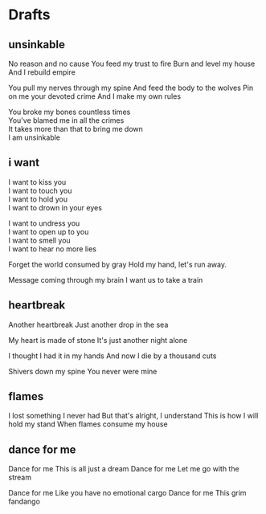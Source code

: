 # Drafts

## unsinkable

No reason and no cause
You feed my trust to fire
Burn and level my house
And I rebuild empire

You pull my nerves through my spine
And feed the body to the wolves
Pin on me your devoted crime
And I make my own rules

You broke my bones countless times  
You've blamed me in all the crimes  
It takes more than that to bring me down  
I am unsinkable

## i want

I want to kiss you  
I want to touch you  
I want to hold you  
I want to drown in your eyes  

I want to undress you  
I want to open up to you  
I want to smell you  
I want to hear no more lies  

Forget the world consumed by gray
Hold my hand, let's run away.

Message coming through my brain
I want us to take a train

## heartbreak

Another heartbreak
Just another drop in the sea

My heart is made of stone
It's just another night alone

I thought I had it in my hands
And now I die by a thousand cuts

Shivers down my spine
You never were mine

## flames

I lost something I never had
But that's alright, I understand
This is how I will hold my stand
When flames consume my house

## dance for me

Dance for me
This is all just a dream
Dance for me
Let me go with the stream

Dance for me
Like you have no emotional cargo
Dance for me
This grim fandango
